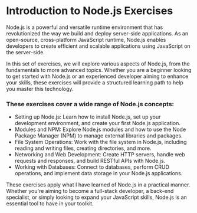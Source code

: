 # Introduction to Node.js Exercises

Node.js is a powerful and versatile runtime environment that has revolutionized the way we build and deploy server-side applications. As an open-source, cross-platform JavaScript runtime, Node.js enables developers to create efficient and scalable applications using JavaScript on the server-side.

In this set of exercises, we will explore various aspects of Node.js, from the fundamentals to more advanced topics. Whether you are a beginner looking to get started with Node.js or an experienced developer aiming to enhance your skills, these exercises will provide a structured learning path to help you master this technology.

### These exercises cover a wide range of Node.js concepts:

<ul>

<li>Setting up Node.js: Learn how to install Node.js, set up your development environment, and create your first Node.js application.</li>

<li>Modules and NPM: Explore Node.js modules and how to use the Node Package Manager (NPM) to manage external libraries and packages.</li>

<li>File System Operations: Work with the file system in Node.js, including reading and writing files, creating directories, and more.</li>

<li>Networking and Web Development: Create HTTP servers, handle web requests and responses, and build RESTful APIs with Node.js.</li>

<li>Working with Databases: Connect to databases, perform CRUD operations, and implement data storage in your Node.js applications.</li>

</ul>

These exercises apply what I have learned of Node.js in a practical manner. Whether you're aiming to become a full-stack developer, a back-end specialist, or simply looking to expand your JavaScript skills, Node.js is an essential tool to have in your toolkit.